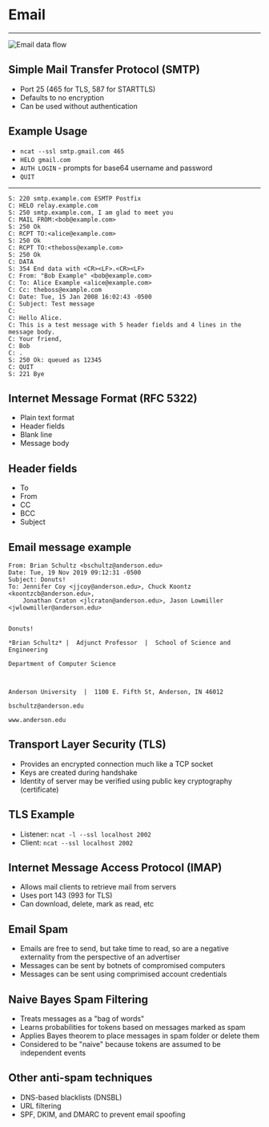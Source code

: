 Email
=====

---

![Email data flow](https://upload.wikimedia.org/wikipedia/commons/thumb/6/69/SMTP-transfer-model.svg/640px-SMTP-transfer-model.svg.png)

Simple Mail Transfer Protocol (SMTP)
------------------------------------

- Port 25 (465 for TLS, 587 for STARTTLS)
- Defaults to no encryption
- Can be used without authentication

Example Usage
-------------

- `ncat --ssl smtp.gmail.com 465`
- `HELO gmail.com`
- `AUTH LOGIN` - prompts for base64 username and password
- `QUIT`

---

    S: 220 smtp.example.com ESMTP Postfix
    C: HELO relay.example.com
    S: 250 smtp.example.com, I am glad to meet you
    C: MAIL FROM:<bob@example.com>
    S: 250 Ok
    C: RCPT TO:<alice@example.com>
    S: 250 Ok
    C: RCPT TO:<theboss@example.com>
    S: 250 Ok
    C: DATA
    S: 354 End data with <CR><LF>.<CR><LF>
    C: From: "Bob Example" <bob@example.com>
    C: To: Alice Example <alice@example.com>
    C: Cc: theboss@example.com
    C: Date: Tue, 15 Jan 2008 16:02:43 -0500
    C: Subject: Test message
    C: 
    C: Hello Alice.
    C: This is a test message with 5 header fields and 4 lines in the message body.
    C: Your friend,
    C: Bob
    C: .
    S: 250 Ok: queued as 12345
    C: QUIT
    S: 221 Bye

Internet Message Format (RFC 5322)
----------------------------------

- Plain text format
- Header fields
- Blank line
- Message body

Header fields
-------------

- To
- From
- CC
- BCC
- Subject

Email message example
---------------------

    From: Brian Schultz <bschultz@anderson.edu>
    Date: Tue, 19 Nov 2019 09:12:31 -0500
    Subject: Donuts!
    To: Jennifer Coy <jjcoy@anderson.edu>, Chuck Koontz <koontzcb@anderson.edu>, 
    	Jonathan Craton <jlcraton@anderson.edu>, Jason Lowmiller <jwlowmiller@anderson.edu>
    
    
    Donuts!
    
    *Brian Schultz* |  Adjunct Professor  |  School of Science and Engineering
    
    Department of Computer Science
    
    
    
    Anderson University  |  1100 E. Fifth St, Anderson, IN 46012
    
    bschultz@anderson.edu
    
    www.anderson.edu

Transport Layer Security (TLS)
------------------------------

- Provides an encrypted connection much like a TCP socket
- Keys are created during handshake
- Identity of server may be verified using public key cryptography (certificate)

TLS Example
-----------

- Listener: `ncat -l --ssl localhost 2002`
- Client: `ncat --ssl localhost 2002`

Internet Message Access Protocol (IMAP)
---------------------------------------

- Allows mail clients to retrieve mail from servers
- Uses port 143 (993 for TLS)
- Can download, delete, mark as read, etc

Email Spam
----------

- Emails are free to send, but take time to read, so are a negative externality from the perspective of an advertiser
- Messages can be sent by botnets of compromised computers
- Messages can be sent using comprimised account credentials

Naive Bayes Spam Filtering
--------------------------

- Treats messages as a "bag of words"
- Learns probabilities for tokens based on messages marked as spam
- Applies Bayes theorem to place messages in spam folder or delete them
- Considered to be "naive" because tokens are assumed to be independent events

Other anti-spam techniques
--------------------------

- DNS-based blacklists (DNSBL)
- URL filtering
- SPF, DKIM, and DMARC to prevent email spoofing
